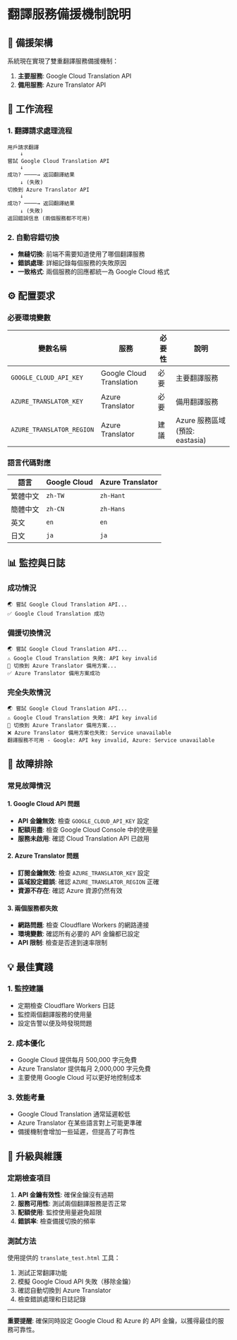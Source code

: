 # 翻譯服務備援機制說明

## 🔄 備援架構

系統現在實現了雙重翻譯服務備援機制：

1. **主要服務**: Google Cloud Translation API
2. **備用服務**: Azure Translator API

## 🚀 工作流程

### 1. 翻譯請求處理流程

```
用戶請求翻譯
    ↓
嘗試 Google Cloud Translation API
    ↓
成功? ────→ 返回翻譯結果
    ↓ (失敗)
切換到 Azure Translator API
    ↓
成功? ────→ 返回翻譯結果
    ↓ (失敗)
返回錯誤信息 (兩個服務都不可用)
```

### 2. 自動容錯切換

- **無縫切換**: 前端不需要知道使用了哪個翻譯服務
- **錯誤處理**: 詳細記錄每個服務的失敗原因
- **一致格式**: 兩個服務的回應都統一為 Google Cloud 格式

## ⚙️ 配置要求

### 必要環境變數

| 變數名稱 | 服務 | 必要性 | 說明 |
|----------|------|--------|------|
| `GOOGLE_CLOUD_API_KEY` | Google Cloud Translation | 必要 | 主要翻譯服務 |
| `AZURE_TRANSLATOR_KEY` | Azure Translator | 必要 | 備用翻譯服務 |
| `AZURE_TRANSLATOR_REGION` | Azure Translator | 建議 | Azure 服務區域 (預設: eastasia) |

### 語言代碼對應

| 語言 | Google Cloud | Azure Translator |
|------|--------------|------------------|
| 繁體中文 | `zh-TW` | `zh-Hant` |
| 簡體中文 | `zh-CN` | `zh-Hans` |
| 英文 | `en` | `en` |
| 日文 | `ja` | `ja` |

## 📊 監控與日誌

### 成功情況
```
🌏 嘗試 Google Cloud Translation API...
✅ Google Cloud Translation 成功
```

### 備援切換情況
```
🌏 嘗試 Google Cloud Translation API...
⚠️ Google Cloud Translation 失敗: API key invalid
🔄 切換到 Azure Translator 備用方案...
✅ Azure Translator 備用方案成功
```

### 完全失敗情況
```
🌏 嘗試 Google Cloud Translation API...
⚠️ Google Cloud Translation 失敗: API key invalid
🔄 切換到 Azure Translator 備用方案...
❌ Azure Translator 備用方案也失敗: Service unavailable
翻譯服務不可用 - Google: API key invalid, Azure: Service unavailable
```

## 🔧 故障排除

### 常見故障情況

#### 1. Google Cloud API 問題
- **API 金鑰無效**: 檢查 `GOOGLE_CLOUD_API_KEY` 設定
- **配額用盡**: 檢查 Google Cloud Console 中的使用量
- **服務未啟用**: 確認 Cloud Translation API 已啟用

#### 2. Azure Translator 問題
- **訂閱金鑰無效**: 檢查 `AZURE_TRANSLATOR_KEY` 設定
- **區域設定錯誤**: 確認 `AZURE_TRANSLATOR_REGION` 正確
- **資源不存在**: 確認 Azure 資源仍然有效

#### 3. 兩個服務都失敗
- **網路問題**: 檢查 Cloudflare Workers 的網路連接
- **環境變數**: 確認所有必要的 API 金鑰都已設定
- **API 限制**: 檢查是否達到速率限制

## 💡 最佳實踐

### 1. 監控建議
- 定期檢查 Cloudflare Workers 日誌
- 監控兩個翻譯服務的使用量
- 設定告警以便及時發現問題

### 2. 成本優化
- Google Cloud 提供每月 500,000 字元免費
- Azure Translator 提供每月 2,000,000 字元免費
- 主要使用 Google Cloud 可以更好地控制成本

### 3. 效能考量
- Google Cloud Translation 通常延遲較低
- Azure Translator 在某些語言對上可能更準確
- 備援機制會增加一些延遲，但提高了可靠性

## 🔄 升級與維護

### 定期檢查項目
1. **API 金鑰有效性**: 確保金鑰沒有過期
2. **服務可用性**: 測試兩個翻譯服務是否正常
3. **配額使用**: 監控使用量避免超限
4. **錯誤率**: 檢查備援切換的頻率

### 測試方法
使用提供的 `translate_test.html` 工具：
1. 測試正常翻譯功能
2. 模擬 Google Cloud API 失敗（移除金鑰）
3. 確認自動切換到 Azure Translator
4. 檢查錯誤處理和日誌記錄

---

**重要提醒**: 確保同時設定 Google Cloud 和 Azure 的 API 金鑰，以獲得最佳的服務可靠性。

